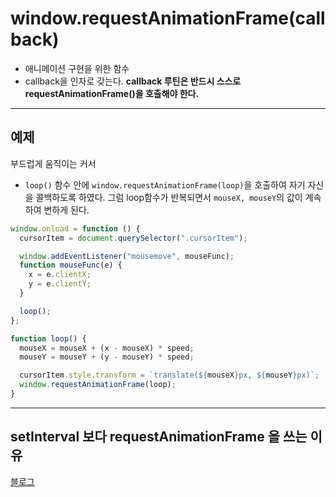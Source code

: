 # window.requestAnimationFrame(callback)

- 애니메이션 구현을 위한 함수
- callback을 인자로 갖는다. **callback 루틴은 반드시 스스로 requestAnimationFrame()을 호출해야 한다.**

---

## 예제

부드럽게 움직이는 커서

- `loop()` 함수 안에 `window.requestAnimationFrame(loop)`을 호출하여 자기 자신을 콜백하도록 하였다. 그럼 loop함수가 반복되면서 `mouseX, mouseY`의 값이 계속하여 변하게 된다.

```javascript
window.onload = function () {
  cursorItem = document.querySelector(".cursorItem");

  window.addEventListener("mousemove", mouseFunc);
  function mouseFunc(e) {
    x = e.clientX;
    y = e.clientY;
  }

  loop();
};
```

```javascript
function loop() {
  mouseX = mouseX + (x - mouseX) * speed;
  mouseY = mouseY + (y - mouseY) * speed;

  cursorItem.style.transform = `translate(${mouseX}px, ${mouseY}px)`;
  window.requestAnimationFrame(loop);
}
```

---

## setInterval 보다 requestAnimationFrame 을 쓰는 이유

[블로그](https://simsimjae.tistory.com/402)
